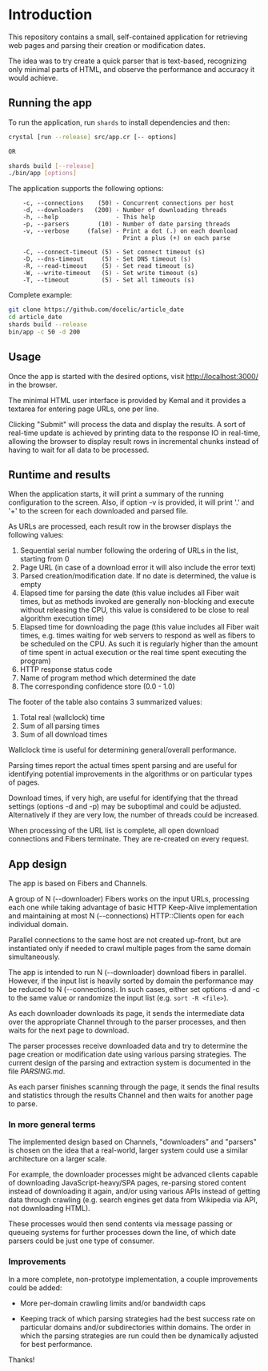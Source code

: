 # Introduction

This repository contains a small, self-contained application for retrieving
web pages and parsing their creation or modification dates.

The idea was to try create a quick parser that is text-based,
recognizing only minimal parts of HTML, and observe the performance and
accuracy it would achieve.

## Running the app

To run the application, run `shards` to install dependencies and then:

```bash
crystal [run --release] src/app.cr [-- options]

OR

shards build [--release]
./bin/app [options]
```

The application supports the following options:

```
    -c, --connections    (50) - Concurrent connections per host
    -d, --downloaders   (200) - Number of downloading threads
    -h, --help                - This help
    -p, --parsers        (10) - Number of date parsing threads
    -v, --verbose     (false) - Print a dot (.) on each download
                                Print a plus (+) on each parse

    -C, --connect-timeout (5) - Set connect timeout (s)
    -D, --dns-timeout     (5) - Set DNS timeout (s)
    -R, --read-timeout    (5) - Set read timeout (s)
    -W, --write-timeout   (5) - Set write timeout (s)
    -T, --timeout         (5) - Set all timeouts (s)
```

Complete example:

```bash
git clone https://github.com/docelic/article_date
cd article_date
shards build --release
bin/app -c 50 -d 200
```

## Usage

Once the app is started with the desired options, visit
[http://localhost:3000/](http://localhost:3000/) in the browser.

The minimal HTML user interface is provided by Kemal and it provides
a textarea for entering page URLs, one per line.

Clicking "Submit" will process the data and display the results.
A sort of real-time update is achieved by printing data to the
response IO in real-time, allowing the browser to display result
rows in incremental chunks instead of having to wait for all data
to be processed.

## Runtime and results

When the application starts, it will print a summary of the running
configuration to the screen. Also, if option -v is provided, it will
print '.' and '+' to the screen for each downloaded and parsed
file.

As URLs are processed, each result row in the browser
displays the following values:

1. Sequential serial number following the ordering of URLs in the list, starting from 0
2. Page URL (in case of a download error it will also include the error text)
3. Parsed creation/modification date. If no date is determined, the value is empty
4. Elapsed time for parsing the date (this value includes all Fiber
wait times, but as methods invoked are generally non-blocking and execute without
releasing the CPU, this value is considered to be close to real algorithm execution time)
5. Elapsed time for downloading the page (this value includes all Fiber
wait times, e.g. times waiting for web servers to respond as well as
fibers to be scheduled on the CPU. As such it is regularly
higher than the amount of time spent in actual execution or the real time
spent executing the program)
6. HTTP response status code
7. Name of program method which determined the date
8. The corresponding confidence store (0.0 - 1.0)

The footer of the table also contains 3 summarized values:

1. Total real (wallclock) time
2. Sum of all parsing times
3. Sum of all download times

Wallclock time is useful for determining general/overall performance.

Parsing times report the actual times spent parsing and are useful for
identifying potential improvements in the algorithms or on particular
types of pages.

Download times, if very high, are useful for identifying
that the thread settings (options -d and -p) may be suboptimal
and could be adjusted. Alternatively if they are very low, the
number of threads could be increased.

When processing of the URL list is complete, all open download connections
and Fibers terminate. They are re-created on every request.

## App design

The app is based on Fibers and Channels.

A group of N (--downloader) Fibers works on the input URLs, processing
each one while taking advantage of basic HTTP Keep-Alive implementation
and maintaining at most N (--connections) HTTP::Clients open for each
individual domain.

Parallel connections to the same host are not created up-front, but
are instantiated only if needed to crawl multiple pages from the same
domain simultaneously.

The app is intended to run N (--downloader) download
fibers in parallel. However, if the input list is heavily sorted by
domain the performance may be reduced to N (--connections).
In such cases, either set options -d and -c to the same value or
randomize the input list (e.g. `sort -R <file>`).

As each downloader downloads its page, it sends the intermediate data
over the appropriate Channel through to the parser processes, and then
waits for the next page to download.

The parser processes receive downloaded data and try to determine the
page creation or modification date using various parsing strategies.
The current design of the parsing and extraction system is documented
in the file *PARSING.md*.

As each parser finishes scanning through the page, it sends the final
results and statistics through the results Channel and then waits for another
page to parse.

### In more general terms

The implemented design based on Channels, "downloaders" and "parsers"
is chosen on the idea that a real-world, larger system could use
a similar architecture on a larger scale.

For example, the downloader processes might be advanced clients capable
of downloading JavaScript-heavy/SPA pages, re-parsing stored content instead
of downloading it again, and/or using various APIs instead of getting data
through crawling (e.g. search engines get data from Wikipedia via
API, not downloading HTML).

These processes would then send contents via message passing or
queueing systems for further processes down the line, of which date
parsers could be just one type of consumer.

### Improvements

In a more complete, non-prototype implementation, a couple improvements
could be added:

- More per-domain crawling limits and/or bandwidth caps

- Keeping track of which parsing strategies had the best success rate on
particular domains and/or subdirectories within domains. The order in
which the parsing strategies are run could then be dynamically adjusted
for best performance.

Thanks!
